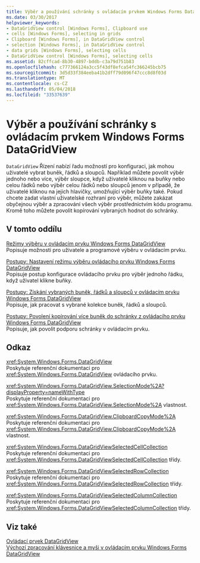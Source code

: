 ```yaml
---
title: Výběr a používání schránky s ovládacím prvkem Windows Forms DataGridView
ms.date: 03/30/2017
helpviewer_keywords:
- DataGridView control [Windows Forms], Clipboard use
- cells [Windows Forms], selecting in grids
- Clipboard [Windows Forms], in DataGridView control
- selection [Windows Forms], in DataGridView control
- data grids [Windows Forms], selecting cells
- DataGridView control [Windows Forms], selecting cells
ms.assetid: 82cffcad-8b30-4897-bddb-c3a79d751b83
ms.openlocfilehash: c777366124a3cc5f43df8efca54fc366245bcb75
ms.sourcegitcommit: 3d5d33f384eeba41b2dff79d096f47ccc8d8f03d
ms.translationtype: MT
ms.contentlocale: cs-CZ
ms.lasthandoff: 05/04/2018
ms.locfileid: "33537639"
---
```

# <a name="selection-and-clipboard-use-with-the-windows-forms-datagridview-control"></a>Výběr a používání schránky s ovládacím prvkem Windows Forms DataGridView
`DataGridView` Řízení nabízí řadu možností pro konfiguraci, jak mohou uživatelé vybrat buněk, řádků a sloupců. Například můžete povolit výběr jednoho nebo více, výběr sloupce, když uživatelé kliknou na buňky nebo celou řádků nebo výběr celou řádků nebo sloupců jenom v případě, že uživatelé kliknou na jejich hlavičky, umožňující výběr buňky také. Pokud chcete zadat vlastní uživatelské rozhraní pro výběr, můžete zakázat obyčejnou výběr a zpracování všech výběr prostřednictvím kódu programu. Kromě toho můžete povolit kopírování vybraných hodnot do schránky.  
  
## <a name="in-this-section"></a>V tomto oddílu  
 [Režimy výběru v ovládacím prvku Windows Forms DataGridView](../../../../docs/framework/winforms/controls/selection-modes-in-the-windows-forms-datagridview-control.md)  
 Popisuje možnosti pro uživatele a programové výběru v ovládacím prvku.  
  
 [Postupy: Nastavení režimu výběru ovládacího prvku Windows Forms DataGridView](../../../../docs/framework/winforms/controls/how-to-set-the-selection-mode-of-the-windows-forms-datagridview-control.md)  
 Popisuje postup konfigurace ovládacího prvku pro výběr jednoho řádku, když uživatel klikne buňky.  
  
 [Postupy: Získání vybraných buněk, řádků a sloupců v ovládacím prvku Windows Forms DataGridView](../../../../docs/framework/winforms/controls/selected-cells-rows-and-columns-datagridview.md)  
 Popisuje, jak pracovat s vybrané kolekce buněk, řádků a sloupců.  
  
 [Postupy: Povolení kopírování více buněk do schránky z ovládacího prvku Windows Forms DataGridView](../../../../docs/framework/winforms/controls/enable-users-to-copy-multiple-cells-to-the-clipboard-datagridview.md)  
 Popisuje, jak povolit podporu schránky v ovládacím prvku.  
  
## <a name="reference"></a>Odkaz  
 <xref:System.Windows.Forms.DataGridView>  
 Poskytuje referenční dokumentaci pro <xref:System.Windows.Forms.DataGridView> ovládacího prvku.  
  
 <xref:System.Windows.Forms.DataGridView.SelectionMode%2A?displayProperty=nameWithType>  
 Poskytuje referenční dokumentaci pro <xref:System.Windows.Forms.DataGridView.SelectionMode%2A> vlastnost.  
  
 <xref:System.Windows.Forms.DataGridView.ClipboardCopyMode%2A>  
 Poskytuje referenční dokumentaci pro <xref:System.Windows.Forms.DataGridView.ClipboardCopyMode%2A> vlastnost.  
  
 <xref:System.Windows.Forms.DataGridViewSelectedCellCollection>  
 Poskytuje referenční dokumentaci pro <xref:System.Windows.Forms.DataGridViewSelectedCellCollection> třídy.  
  
 <xref:System.Windows.Forms.DataGridViewSelectedRowCollection>  
 Poskytuje referenční dokumentaci pro <xref:System.Windows.Forms.DataGridViewSelectedRowCollection> třídy.  
  
 <xref:System.Windows.Forms.DataGridViewSelectedColumnCollection>  
 Poskytuje referenční dokumentaci pro <xref:System.Windows.Forms.DataGridViewSelectedColumnCollection> třídy.  
  
## <a name="see-also"></a>Viz také  
 [Ovládací prvek DataGridView](../../../../docs/framework/winforms/controls/datagridview-control-windows-forms.md)  
 [Výchozí zpracování klávesnice a myši v ovládacím prvku Windows Forms DataGridView](../../../../docs/framework/winforms/controls/default-keyboard-and-mouse-handling-in-the-windows-forms-datagridview-control.md)
